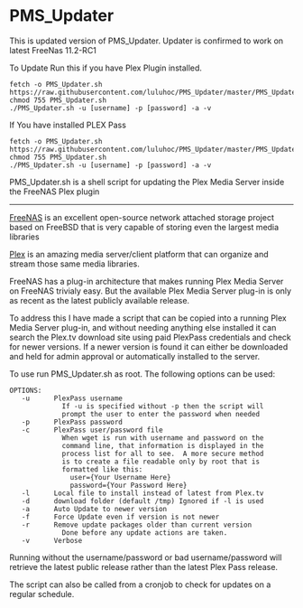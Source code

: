 PMS_Updater
===========

This is updated version of PMS_Updater. Updater is confirmed to work on latest FreeNas 11.2-RC1


To Update Run this if you have Plex Plugin installed.
```
fetch -o PMS_Updater.sh https://raw.githubusercontent.com/luluhoc/PMS_Updater/master/PMS_Updater.sh
chmod 755 PMS_Updater.sh
./PMS_Updater.sh -u [username] -p [password] -a -v
```
If You have installed PLEX Pass
```
fetch -o PMS_Updater.sh https://raw.githubusercontent.com/luluhoc/PMS_Updater/master/PMS_UpdaterPLEXPASS.sh
chmod 755 PMS_Updater.sh
./PMS_Updater.sh -u [username] -p [password] -a -v
```



PMS_Updater.sh is a shell script for updating the Plex Media Server inside the FreeNAS Plex plugin


---

<a href="http://www.freenas.org/">FreeNAS</a> is an excellent open-source network attached storage project based on FreeBSD that is very capable of storing even the largest media libraries

<a href="http://plex.tv">Plex</a> is an amazing media server/client platform that can organize and stream those same media libraries.

FreeNAS has a plug-in architecture that makes running Plex Media Server on FreeNAS trivialy easy.  But the available Plex Media Server plug-in is only as recent as the latest publicly available release.

To address this I have made a script that can be copied into a running Plex Media Server plug-in, and without needing anything else installed it can search the Plex.tv download site using paid PlexPass credentials and check for newer versions.  If a newer version is found it can either be downloaded and held for admin approval or automatically installed to the server.

To use run PMS_Updater.sh as root. The following options can be used:

```
OPTIONS:
   -u      PlexPass username
             If -u is specified without -p then the script will
             prompt the user to enter the password when needed
   -p      PlexPass password
   -c      PlexPass user/password file
             When wget is run with username and password on the
             command line, that information is displayed in the
             process list for all to see.  A more secure method
             is to create a file readable only by root that is
             formatted like this:
               user={Your Username Here}
               password={Your Password Here}
   -l      Local file to install instead of latest from Plex.tv
   -d      download folder (default /tmp) Ignored if -l is used
   -a      Auto Update to newer version
   -f      Force Update even if version is not newer
   -r      Remove update packages older than current version
             Done before any update actions are taken.
   -v      Verbose
```
   
Running without the username/password or bad username/password will retrieve the latest public release rather than the latest Plex Pass release.

The script can also be called from a cronjob to check for updates on a regular schedule.
